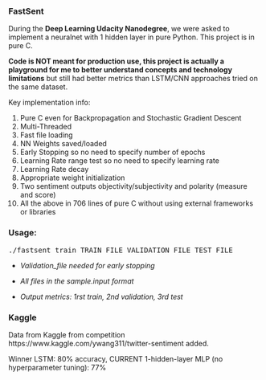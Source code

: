 <h3>FastSent</h3>

During the <b>Deep Learning Udacity Nanodegree</b>, we were asked to implement a neuralnet with 1 hidden layer in pure Python. This project is in pure C.

<b>Code is NOT meant for production use, this project is actually a playground for me to better understand concepts and technology limitations</b> but still had better metrics than LSTM/CNN approaches tried on the same dataset.

Key implementation info:
1) Pure C even for Backpropagation and Stochastic Gradient Descent
2) Multi-Threaded
3) Fast file loading
4) NN Weights saved/loaded
5) Early Stopping so no need to specify number of epochs
6) Learning Rate range test so no need to specify learning rate 
7) Learning Rate decay
8) Appropriate weight initialization
9) Two sentiment outputs objectivity/subjectivity and polarity (measure and score)
10) All the above in 706 lines of pure C without using external frameworks or libraries

<h3>Usage:</h3>
<pre>./fastsent_train TRAIN_FILE VALIDATION_FILE TEST_FILE</pre>


* <i>Validation_file needed for early stopping</i>


* <i>All files in the sample.input format</i>


* <i>Output metrics: 1rst train, 2nd validation, 3rd test</i>

<h3>Kaggle</h3>
Data from Kaggle from competition https://www.kaggle.com/ywang311/twitter-sentiment added.

Winner LSTM: 80% accuracy, CURRENT 1-hidden-layer MLP (no hyperparameter tuning): 77%
